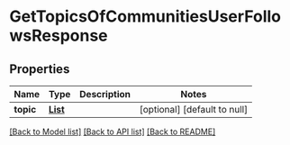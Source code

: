 # GetTopicsOfCommunitiesUserFollowsResponse
## Properties

| Name | Type | Description | Notes |
|------------ | ------------- | ------------- | -------------|
| **topic** | [**List**](Topic.md) |  | [optional] [default to null] |

[[Back to Model list]](../README.md#documentation-for-models) [[Back to API list]](../README.md#documentation-for-api-endpoints) [[Back to README]](../README.md)

